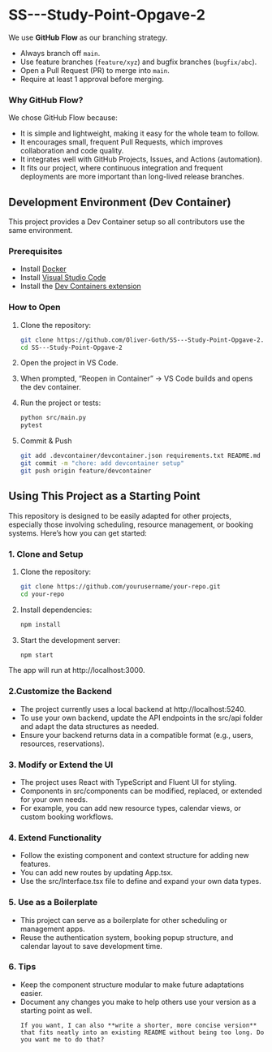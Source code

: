# SS---Study-Point-Opgave-2

We use **GitHub Flow** as our branching strategy.

- Always branch off `main`.
- Use feature branches (`feature/xyz`) and bugfix branches (`bugfix/abc`).
- Open a Pull Request (PR) to merge into `main`.
- Require at least 1 approval before merging.

### Why GitHub Flow?
We chose GitHub Flow because:
- It is simple and lightweight, making it easy for the whole team to follow.
- It encourages small, frequent Pull Requests, which improves collaboration and code quality.
- It integrates well with GitHub Projects, Issues, and Actions (automation).
- It fits our project, where continuous integration and frequent deployments are more important than long-lived release branches.

## Development Environment (Dev Container)

This project provides a Dev Container setup so all contributors use the same environment.

### Prerequisites
- Install [Docker](https://www.docker.com/get-started)
- Install [Visual Studio Code](https://code.visualstudio.com/)
- Install the [Dev Containers extension](https://marketplace.visualstudio.com/items?itemName=ms-vscode-remote.remote-containers)

### How to Open
1. Clone the repository:
   ```bash
   git clone https://github.com/Oliver-Goth/SS---Study-Point-Opgave-2.git
   cd SS---Study-Point-Opgave-2
2. Open the project in VS Code.

3. When prompted, “Reopen in Container” → VS Code builds and opens the dev container.

4. Run the project or tests:
   ```bash
   python src/main.py
   pytest

5. Commit & Push
   ```bash
   git add .devcontainer/devcontainer.json requirements.txt README.md
   git commit -m "chore: add devcontainer setup"
   git push origin feature/devcontainer


## Using This Project as a Starting Point

This repository is designed to be easily adapted for other projects, especially those involving scheduling, resource management, or booking systems. Here’s how you can get started:

### 1. Clone and Setup
1. Clone the repository:
   ```bash
   git clone https://github.com/yourusername/your-repo.git
   cd your-repo

2. Install dependencies:
   ```bash
   npm install

3. Start the development server:
   ```bash
   npm start
The app will run at http://localhost:3000.

### 2.Customize the Backend
- The project currently uses a local backend at http://localhost:5240.
- To use your own backend, update the API endpoints in the src/api folder and adapt the data structures as needed.
- Ensure your backend returns data in a compatible format (e.g., users, resources, reservations).

### 3. Modify or Extend the UI
- The project uses React with TypeScript and Fluent UI for styling.
- Components in src/components can be modified, replaced, or extended for your own needs.
- For example, you can add new resource types, calendar views, or custom booking workflows.

### 4. Extend Functionality
- Follow the existing component and context structure for adding new features.
- You can add new routes by updating App.tsx.
- Use the src/Interface.tsx file to define and expand your own data types.

### 5. Use as a Boilerplate
- This project can serve as a boilerplate for other scheduling or management apps.
- Reuse the authentication system, booking popup structure, and calendar layout to save development time.

### 6. Tips
- Keep the component structure modular to make future adaptations easier.
- Document any changes you make to help others use your version as a starting point as well.
   ```pgsql
   If you want, I can also **write a shorter, more concise version** that fits neatly into an existing README without being too long. Do you want me to do that?
